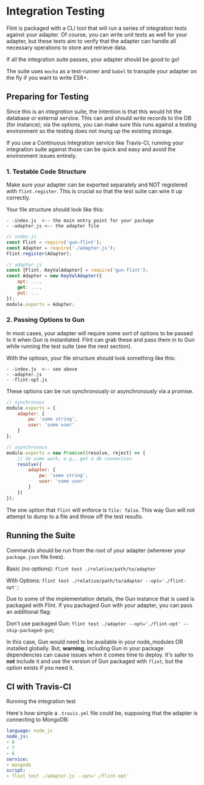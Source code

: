 # Integration Testing

Flint is packaged with a CLI tool that will run a series of integration tests against your adapter. Of course, you can write unit tests as well for your adapter, but these tests aim to verify that the adapter can handle all necessary operations to store and retrieve data.

If all the integration suite passes, your adapter should be good to go!

The suite uses `mocha` as a test-runner and `babel` to transpile your adapter on the fly if you want to write ES6+.

## Preparing for Testing

Since this is an _integration_ suite, the intention is that this would hit the database or external service. This can and should write records to the DB (for instance); via the options, you can make sure this runs against a testing environment so the testing does not mung up the existing storage.

If you use a Continuous Integration service like Travis-CI, running your integration suite against those can be quick and easy and avoid the environment issues entirely.

### 1. Testable Code Structure

Make sure your adapter can be exported separately and NOT registered with `flint.register`. This is crucial so that the test suite can wire it up correctly.

Your file structure should look like this:
```
- -index.js  <-- the main entry point for your package
- -adapter.js <-- the adapter file
```

```javascript
// index.js
const Flint = require('gun-flint');
const Adapter = require('./adapter.js');
Flint.register(Adapter);
```

```javascript
// adapter.js
const {Flint, KeyValAdapter} = require('gun-flint');
const Adapter = new KeyValAdapter({
    opt: ...,
    get: ...,
    put: ...
});
module.exports = Adapter;
```

### 2. Passing Options to Gun

In most cases, your adapter will require some sort of options to be passed to it when Gun is instantiated. Flint can grab these and pass them in to Gun while running the test suite (see the next section).

With the optiosn, your file structure should look something like this:
```
- -index.js  <-- see above
- -adapter.js
- -flint-opt.js
```

These options can be run synchronously or asynchronously via a promise.

```javascript
// synchronous
module.exports = {
    adapter: {
        pw: 'some string',
        user: 'some user'
    }
};
```

```javascript
// asynchronous
module.exports = new Promise((resolve, reject) => {
    // do some work, e.g., get a db connection
    resolve({
        adapter: {
            pw: 'some string',
            user: 'some user'
        }
    })
});
```

The one option that `flint` will enforce is `file: false`. This way Gun will not attempt to dump to a file and throw off the test results.

## Running the Suite

Commands should be run from the root of your adapter (wherever your `package.json` file lives).

Basic (no options): `flint test ./relative/path/to/adapter`

With Options: `flint test ./relative/path/to/adapter --opt='./flint-opt'`;

Due to some of the implementation details, the Gun instance that is used is packaged with Flint. If you packaged Gun with your adapter, you can pass an additional flag:

Don't use packaged Gun: `flint test ./adapter --opt='./flint-opt' --skip-packaged-gun`;

In this case, Gun would need to be available in your node_modules OR installed globally. But, **warning**, including Gun in your package dependencies can cause issues when it comes time to deploy. It's safer to **not** include it and use the version of Gun packaged with `flint`, but the option exists if you need it.

## CI with Travis-CI

Running the integration test

Here's how simple a `.travis.yml` file could be, supposing that the adapter is connecting to MongoDB:
```yaml
language: node_js
node_js:
- 8
- 7
- 6
service:
- mongodb
script:
- flint test ./adapter.js --opt='./flint-opt'
```